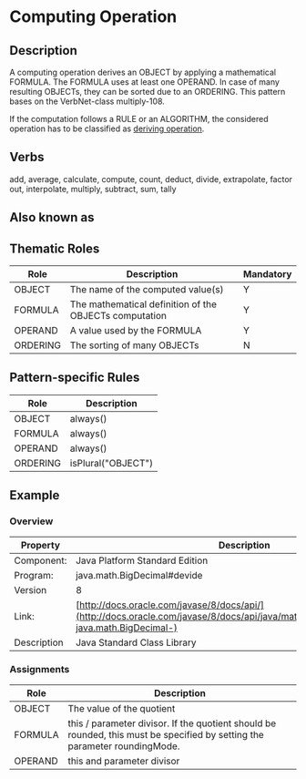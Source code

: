 # Computing Operation 

## Description 
A computing operation derives an OBJECT by applying a mathematical FORMULA. The FORMULA uses at least one OPERAND. In case of many resulting OBJECTs, they can be sorted due to an ORDERING. This pattern bases on the VerbNet-class multiply-108. 

If the computation follows a RULE or an ALGORITHM, the considered operation has to be classified as [deriving operation](Deriving.md).

## Verbs
add, average, calculate, compute, count, deduct, divide, extrapolate, factor out, interpolate, multiply, subtract, sum, tally

## Also known as

## Thematic Roles

|  Role            | Description                                            |Mandatory
|------------------|--------------------------------------------------------|---------
|OBJECT            | The name of the computed value(s)                      | Y
|FORMULA           | The mathematical definition of the OBJECTs computation | Y
|OPERAND           | A value used by the FORMULA                            | Y
|ORDERING          | The sorting of many OBJECTs                            | N

## Pattern-specific Rules

|  Role            | Description                                            
|------------------|--------------------------------------------------------
|OBJECT            | always()
|FORMULA           | always()
|OPERAND           | always()
|ORDERING          | isPlural("OBJECT")

## Example

### Overview

| Property          | Description
|-------------------|--------------------------------------------------------
|Component:         | Java Platform Standard Edition
|Program:           | java.math.BigDecimal#devide
|Version            | 8
|Link:              | [http://docs.oracle.com/javase/8/docs/api/](http://docs.oracle.com/javase/8/docs/api/java/math/BigDecimal.html#divide-java.math.BigDecimal-)
|Description        | Java Standard Class Library

### Assignments

|  Role             | Description                                            
|-------------------|--------------------------------------------------------
|OBJECT             | The value of the quotient
|FORMULA            | this / parameter divisor. If the quotient should be rounded, this must be specified by setting the parameter roundingMode.
|OPERAND            | this and parameter divisor

